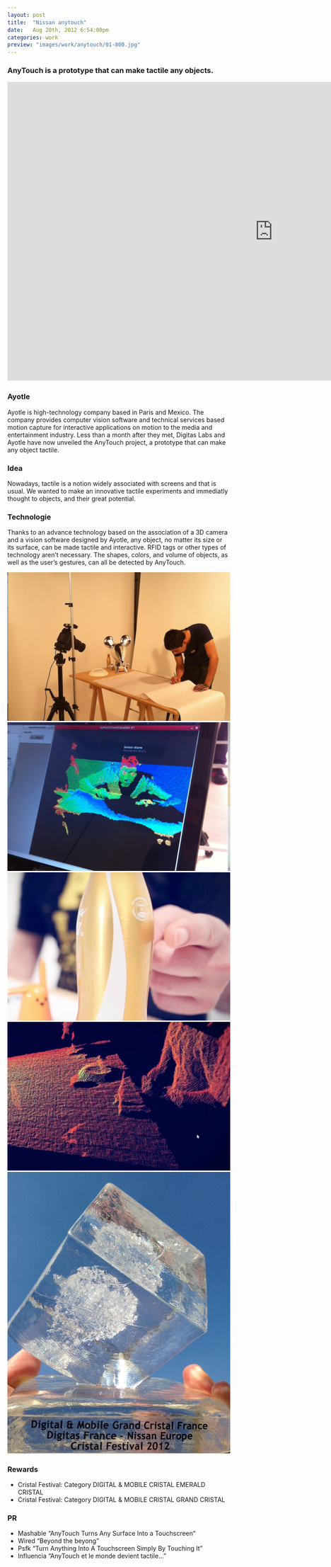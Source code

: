 ```yaml
---
layout: post
title:  "Nissan anytouch"
date: 	Aug 20th, 2012 6:54:00pm
categories: work
preview: "images/work/anytouch/01-800.jpg"
---
```


### AnyTouch is a prototype that can make tactile any objects.
<iframe src="https://player.vimeo.com/video/43108191?title=0&byline=0&portrait=0" width="1200" height="675" frameborder="0" webkitallowfullscreen mozallowfullscreen allowfullscreen class="uk-responsive-width"></iframe>



### Ayotle
Ayotle is high-technology company based in Paris and Mexico. The company provides computer vision software and technical services based motion capture for interactive applications on motion to the media and entertainment industry. Less than a month after they met, Digitas Labs and Ayotle have now unveiled the AnyTouch project, a prototype that can make any object tactile.

### Idea
Nowadays, tactile is a notion widely associated with screens and that is usual. We wanted to make an innovative tactile experiments and immediatly thought to objects, and their great potential.

### Technologie
Thanks to an advance technology based on the association of a 3D camera and a vision software designed by Ayotle, any object, no matter its size or its surface, can be made tactile and interactive. RFID tags or other types of technology aren’t necessary. The shapes, colors, and volume of objects, as well as the user’s gestures, can all be detected by AnyTouch.

![Anytouch](/images/work/anytouch/03.jpg)
![Anytouch](/images/work/anytouch/02.jpg)
![Anytouch](/images/work/anytouch/05.jpg)
![Anytouch](/images/work/anytouch/06.jpg)
![Anytouch](/images/work/anytouch/04.jpg)

### Rewards

- Cristal Festival: Category DIGITAL & MOBILE CRISTAL EMERALD CRISTAL
- Cristal Festival: Category DIGITAL & MOBILE CRISTAL GRAND CRISTAL

### PR
- Mashable “AnyTouch Turns Any Surface Into a Touchscreen“ 
- Wired “Beyond the beyong”
- Psfk “Turn Anything Into A Touchscreen Simply By Touching It”
- Influencia “AnyTouch et le monde devient tactile…”